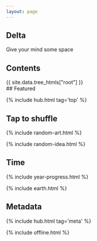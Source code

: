 ```yaml
---
layout: page
---
```


<style>

</style>

## Delta 
Give your mind some space


## Contents

<div style="margin-top:0.5rem">
{{ site.data.tree_htmls["root"] }}
</div>
## Featured

{% include hub.html tag='top' %}

## Tap to shuffle   

{% include random-art.html %}

{% include random-idea.html %}

## Time 

{% include year-progress.html %}

{% include earth.html %}


## Metadata 

{% include hub.html tag='meta' %}


{% include offline.html  %}



